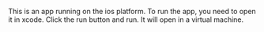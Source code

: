 This is an app running on the ios platform.
To run the app, you need to open it in xcode. Click the run button and run. It will open in a virtual machine.
